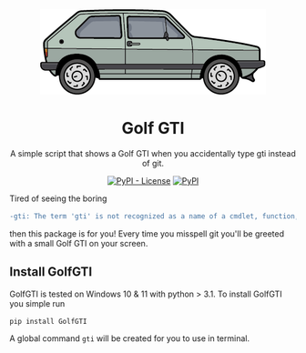 <div align="center">
    <img src="./gti/gti.png"/>
</div>
<div align="center">

# Golf GTI
A simple script that shows a Golf GTI when you accidentally type gti instead of git. 

[![PyPI - License](https://img.shields.io/pypi/l/GolfGTI)](https://pypi.org/project/GolfGTI/ "View on pypi")
[![PyPI](https://img.shields.io/pypi/v/GolfGTI)](https://pypi.org/project/GolfGTI/ "View on pypi")
</div>

Tired of seeing the boring  
```diff
-gti: The term 'gti' is not recognized as a name of a cmdlet, function, script file, or executable program. Check the spelling of the name, or if a path was included, verify that the path is correct and try again.
```
then this package is for you! Every time you misspell git you'll be greeted with a small Golf GTI on your screen.

## Install GolfGTI
GolfGTI is tested on Windows 10 & 11 with python > 3.1.
To install GolfGTI you simple run
```
pip install GolfGTI
```
A global command `gti` will be created for you to use in terminal.
